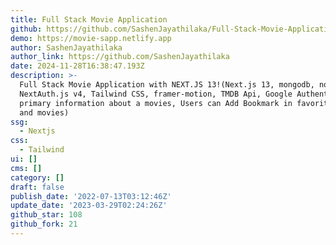 ```yaml
---
title: Full Stack Movie Application
github: https://github.com/SashenJayathilaka/Full-Stack-Movie-Application
demo: https://movie-sapp.netlify.app
author: SashenJayathilaka
author_link: https://github.com/SashenJayathilaka
date: 2024-11-28T16:38:47.193Z
description: >-
  Full Stack Movie Application with NEXT.JS 13!(Next.js 13, mongodb, node js,
  NextAuth.js v4, Tailwind CSS, framer-motion, TMDB Api, Google Authentication,
  primary information about a movies, Users can Add Bookmark in favorite actors
  and movies)
ssg:
  - Nextjs
css:
  - Tailwind
ui: []
cms: []
category: []
draft: false
publish_date: '2022-07-13T03:12:46Z'
update_date: '2023-03-29T02:24:26Z'
github_star: 108
github_fork: 21
---
```

